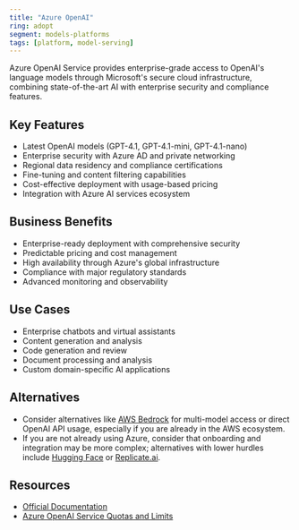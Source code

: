 ```yaml
---
title: "Azure OpenAI"
ring: adopt
segment: models-platforms
tags: [platform, model-serving]
---
```


Azure OpenAI Service provides enterprise-grade access to OpenAI's language models through Microsoft's secure cloud infrastructure, combining state-of-the-art AI with enterprise security and compliance features.

## Key Features

- Latest OpenAI models (GPT-4.1, GPT-4.1-mini, GPT-4.1-nano)
- Enterprise security with Azure AD and private networking
- Regional data residency and compliance certifications
- Fine-tuning and content filtering capabilities
- Cost-effective deployment with usage-based pricing
- Integration with Azure AI services ecosystem

## Business Benefits

- Enterprise-ready deployment with comprehensive security
- Predictable pricing and cost management
- High availability through Azure's global infrastructure
- Compliance with major regulatory standards
- Advanced monitoring and observability

## Use Cases

- Enterprise chatbots and virtual assistants
- Content generation and analysis
- Code generation and review
- Document processing and analysis
- Custom domain-specific AI applications

## Alternatives

- Consider alternatives like [AWS Bedrock](/models-platforms/aws-bedrock/) for multi-model access or direct OpenAI API usage, especially if you are already in the AWS ecosystem.
- If you are not already using Azure, consider that onboarding and integration may be more complex; alternatives with lower hurdles include [Hugging Face](/models-platforms/huggingface/) or [Replicate.ai](/models-platforms/replicate/).

## Resources

- [Official Documentation](https://learn.microsoft.com/en-us/azure/ai-services/openai/)
- [Azure OpenAI Service Quotas and Limits](https://learn.microsoft.com/en-us/azure/ai-services/openai/quotas-limits)
